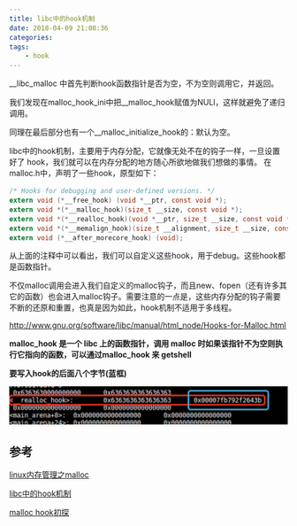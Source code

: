 ```yaml
---
title: libc中的hook机制
date: 2018-04-09 21:08:36
categories:
tags:
	- hook
---
```




__libc_malloc 中首先判断hook函数指针是否为空，不为空则调用它，并返回。

我们发现在malloc_hook_ini中把__malloc_hook赋值为NULl，这样就避免了递归调用。

同理在最后部分也有一个__malloc_initialize_hook的：默认为空。



libc中的hook机制，主要用于内存分配，它就像无处不在的钩子一样，一旦设置好了 hook，我们就可以在内存分配的地方随心所欲地做我们想做的事情。 
在malloc.h中，声明了一些hook，原型如下：

```c
/* Hooks for debugging and user-defined versions. */
extern void (*__free_hook) (void *__ptr, const void *);
extern void *(*__malloc_hook)(size_t __size, const void *);
extern void *(*__realloc_hook)(void *__ptr, size_t __size, const void *);
extern void *(*__memalign_hook)(size_t __alignment, size_t __size, const void *);
extern void (*__after_morecore_hook) (void);
```

从上面的注释中可以看出，我们可以自定义这些hook，用于debug。这些hook都是函数指针。

不仅malloc调用会进入我们自定义的malloc钩子，而且new、fopen（还有许多其它的函数）也会进入malloc钩子。需要注意的一点是，这些内存分配的钩子需要不断的还原和重置，也真是因为如此，hook机制不适用于多线程。

http://www.gnu.org/software/libc/manual/html_node/Hooks-for-Malloc.html

**malloc_hook 是一个 libc 上的函数指针，调用 malloc 时如果该指针不为空则执行它指向的函数，可以通过malloc_hook 来 getshell**

**要写入hook的后面八个字节(蓝框)**

![img-1](libc-hook/img-1.png)

## 参考

[linux内存管理之malloc](http://blog.chinaunix.net/uid-20786208-id-4979967.html)

[libc中的hook机制](https://blog.csdn.net/iEearth/article/details/49951567)

[malloc hook初探](https://www.jianshu.com/p/0d7aa3166eec)

